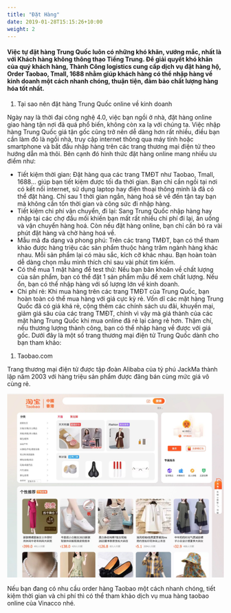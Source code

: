 ```yaml
---
title: "Đặt Hàng"
date: 2019-01-28T15:15:26+10:00
weight: 2
---
```

#### Việc tự đặt hàng Trung Quốc luôn có những khó khăn, vướng mắc, nhất là với Khách hàng không thông thạo Tiếng Trung. Để giải quyết khó khăn của quý khách hàng, Thành Công logistics cung cấp dịch vụ đặt hàng hộ, Order Taobao, Tmall, 1688 nhằm giúp khách hàng có thể nhập hàng về kinh doanh một cách nhanh chóng, thuận tiện, đảm bảo chất lượng hàng hóa tốt nhất.

1. Tại sao nên đặt hàng Trung Quốc online về kinh doanh

Ngày nay là thời đại công nghệ 4.0, việc bạn ngồi ở nhà, đặt hàng online giao hàng tận nơi đã quá phổ biến, không còn xa lạ với chúng ta. Việc nhập hàng Trung Quốc giá tận gốc cũng trở nên dễ dàng hơn rất nhiều, điều bạn cần làm đó là ngồi nhà, truy cập internet thông qua máy tính hoặc smartphone và bắt đầu nhập hàng trên các trang thương mại điện tử theo hướng dẫn mà thôi. Bên cạnh đó hình thức đặt hàng online mang nhiều ưu điểm như:

- Tiết kiệm thời gian: Đặt hàng qua các trang TMĐT như Taobao, Tmall, 1688… giúp bạn tiết kiệm được tối đa thời gian. Bạn chỉ cần ngồi tại nơi có kết nối internet, sử dụng laptop hay điện thoại thông minh là đã có thể đặt hàng. Chỉ sau 1 thời gian ngắn, hàng hoá sẽ về đến tận tay bạn mà không cần tốn thời gian và công sức đi nhập hàng.
- Tiết kiệm chi phí vận chuyển, đi lại: Sang Trung Quốc nhập hàng hay nhập tại các chợ đầu mối khiến bạn mất rất nhiều chi phí đi lại, ăn uống và vận chuyển hàng hoá. Còn nếu đặt hàng online, bạn chỉ cần bỏ ra vài phút đặt hàng và chờ hàng hoá về.
- Mẫu mã đa dạng và phong phú: Trên các trang TMĐT, bạn có thể tham khảo được hàng triệu các sản phẩm thuộc hàng trăm ngành hàng khác nhau. Mỗi sản phẩm lại có màu sắc, kích cỡ khác nhau. Bạn hoàn toàn dễ dàng chọn mẫu mình thích chỉ sau vài phút tìm kiếm.
- Có thể mua 1 mặt hàng để test thử: Nếu bạn băn khoăn về chất lượng của sản phẩm, bạn có thể đặt 1 sản phẩm mẫu để xem chất lượng. Nếu ổn, bạn có thể nhập hàng với số lượng lớn về kinh doanh.
- Chi phí rẻ: Khi mua hàng trên các trang TMĐT của Trung Quốc, bạn hoàn toàn có thể mua hàng với giá cực kỳ rẻ. Vốn dĩ các mặt hàng Trung Quốc đã có giá khá rẻ, cộng thêm các chính sách ưu đãi, khuyến mại, giảm giá sâu của các trang TMĐT, chính vì vậy mà giá thành của các mặt hàng Trung Quốc khi mua online đã rẻ lại càng rẻ hơn. Thậm chí, nếu thương lượng thành công, bạn có thể nhập hàng về được với giá gốc.
Dưới đây là một số trang thương mại điện tử Trung Quốc dành cho bạn tham khảo:


1. Taobao.com


Trang thương mại điện tử được tập đoàn Alibaba của tỷ phú JackMa thành lập năm 2003 với hàng triệu sản phẩm được đăng bán cùng mức giá vô cùng rẻ.

![taobao](/images/giao-dien-taobao.jpg)

Nếu bạn đang có nhu cầu order hàng Taobao một cách nhanh chóng, tiết kiệm thời gian và chi phí thì có thể tham khảo dịch vụ mua hàng taobao online của Vinacco nhé.